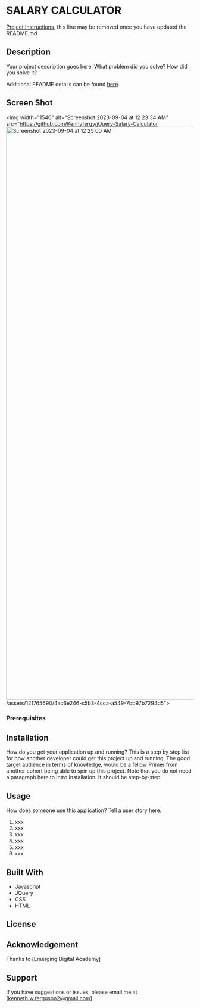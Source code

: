 # SALARY CALCULATOR

[Project Instructions](./INSTRUCTIONS.md), this line may be removed once you have updated the README.md

## Description

Your project description goes here. What problem did you solve? How did you solve it?

Additional README details can be found [here](https://github.com/PrimeAcademy/readme-template/blob/master/README.md).

## Screen Shot

<img width="1546" alt="Screenshot 2023-09-04 at 12 23 34 AM" src="https://github.com/Kennyfergy/jQuery-Salary-Calculator<img width="1539" alt="Screenshot 2023-09-04 at 12 25 00 AM" src="https://github.com/Kennyfergy/jQuery-Salary-Calculator/assets/121765690/16d53a10-72f9-448b-91ee-6b665a60255c">
/assets/121765690/4ac6e246-c5b3-4cca-a549-7bb97b7294d5">


### Prerequisites

## Installation

How do you get your application up and running? This is a step by step list for how another developer could get this project up and running. The good target audience in terms of knowledge, would be a fellow Primer from another cohort being able to spin up this project. Note that you do not need a paragraph here to intro Installation. It should be step-by-step.

## Usage

How does someone use this application? Tell a user story here.

1. xxx
2. xxx
3. xxx
4. xxx
5. xxx
6. xxx

## Built With

- Javascript
- JQuery
- CSS
- HTML

## License

## Acknowledgement

Thanks to [Emerging Digital Academy]

## Support

If you have suggestions or issues, please email me at [kenneth.w.ferguson2@gmail.com]
